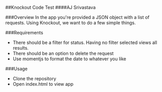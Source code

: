 ##Knockout Code Test
####AJ Srivastava

###Overview
In the app you're provided a JSON object with a list of requests.
Using Knockout, we want to do a few simple things.

###Requirements
- There should be a filter for status. Having no filter selected views all results.
- There should be an option to delete the request
- Use momentjs to format the date to whatever you like

###Usage
- Clone the repository
- Open index.html to view app